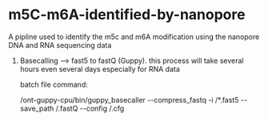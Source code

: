# m5C-m6A-identified-by-nanopore
A pipline used to identify the m5c and m6A modification using the nanopore DNA and RNA sequencing data

1. Basecalling --> fast5 to fastQ (Guppy). this process will take several hours even several days especially for RNA data

    batch file command:

    /ont-guppy-cpu/bin/guppy_basecaller --compress_fastq -i  /*.fast5 --save_path /.fastQ --config /.cfg


